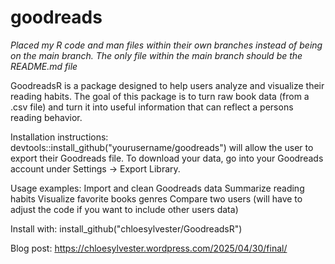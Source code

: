 # goodreads

*Placed my R code and man files within their own branches instead of being on the main branch. The only file within the main branch should be the README.md file*

GoodreadsR is a package designed to help users analyze and visualize their reading habits. The goal of this package is to turn raw book data (from a .csv file) and turn it into useful information that can reflect a persons reading behavior.

Installation instructions:
  devtools::install_github("yourusername/goodreads") will allow the user to export     their Goodreads file. To download your data, go into your Goodreads account under     Settings -> Export Library. 

Usage examples:
  Import and clean Goodreads data
  Summarize reading habits
  Visualize favorite books genres
  Compare two users (will have to adjust the code if you want to include other users   data)

Install with: install_github("chloesylvester/GoodreadsR")

Blog post: https://chloesylvester.wordpress.com/2025/04/30/final/ 
